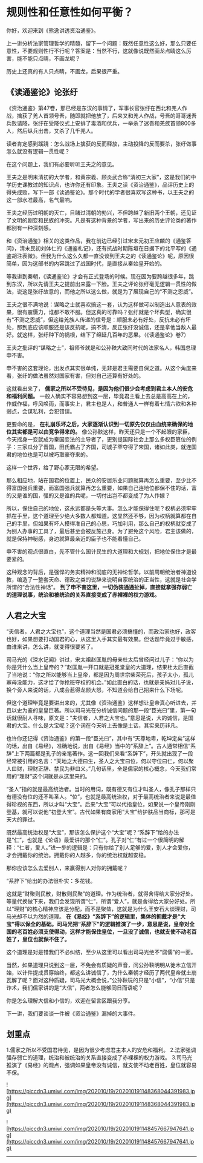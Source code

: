 # 规则性和任意性如何平衡？

你好，欢迎来到《熊逸讲透资治通鉴》。

上一讲分析法家管理哲学的精髓，留下一个问题：既然任意性这么好，那么只要任意性，不要规则性行不行呢？答案是：当然不行，这就像说既然画龙点睛这么厉害，能不能只点睛，不画龙呢？

历史上还真的有人只点睛，不画龙，后果很严重。

## 《读通鉴论》论张纡

《资治通鉴》第47卷，那已经是东汉的事情了，军事长官张纡在西北和羌人作战，擒获了羌人首领号吾，随即就把他放了，后来又和羌人作战，号吾的哥哥迷吾兵败请降，张纡在受降仪式上安排了毒酒和伏兵，一举杀了迷吾和羌族首领800多人，然后纵兵出击，又杀了几千羌人。

读者肯定感到蹊跷：怎么战场上擒获的反而释放，主动投降的反而要杀，张纡做事怎么就没有逻辑一贯性呢？

在这个问题上，我们有必要听听王夫之的意见。

王夫之是明末清初的大学者，和黄宗羲、顾炎武合称“清初三大家”，这是我们的中学历史课教过的知识点，也许你还有印象。王夫之读《资治通鉴》，品评历史上的得失成败，写下一部《读通鉴论》。那个时代的学者很喜欢写这种书，以王夫之的这一部水准最高，名气最响。

王夫之经历过明朝的灭亡，目睹过清朝的勃兴，不但跨越了新旧两个王朝，还见证了文明的剧变和民族的冲突。凡是有这种背景的学者，写出来的历史评论类的著作都别有一种深刻感。

和《资治通鉴》相关的这类作品，我在前边已经引过宋末元初王应麟的《通鉴答问》，清末民初刘体仁的《通鉴札记》，还有抗战时期陈垣在日据下的北平写的《通鉴胡注表微》。但我为什么这么久都一直没谈到王夫之的《读通鉴论》呢，原因很简单，因为这部书的内容跳过了战国时代，是直接从秦始皇开始的。

等我讲到秦朝，《读通鉴论》才会有正式登场的时候。现在因为要跨越很多年，跳到东汉，所以先请王夫之提前出来露一下脸。王夫之评论张纡毫无逻辑一贯性的做法，说这是张纡故意的，而他之所以这么做，就是为了展现自己的“不测之恩威”。

王夫之很不满地说：谋略之士就喜欢搞这一套，认为这样做可以制造出人意表的效果，很有震慑力，谁都不敢不服。但这真的可靠吗？张纡就是个坏典型，确实很有“不测之恩威”，但这给羌族人传递的信号是：顺服未必有好处，反抗未必有坏处，那到底应该顺服还是该反抗呢，搞不清，反正张纡没诚信，还是拿他当敌人最好。就这样，张纡种下的祸根，结下了绵延几百年的恶果。（《读通鉴论》卷7）

王夫之批评的“谋略之士”，祖师爷就是和公孙鞅大致同时代的法家名人，韩国总理申不害。

申不害的这套理论，出发点其实很单纯，无非是君主需要自保之道。从这个角度来看，张纡的做法虽然对国家有害，但对自己还算有好处的。

这就看出来了， **儒家之所以不受待见，是因为他们很少会考虑到君主本人的安危和福利问题。** 一般人确实不容易想到这一层，毕竟君主看上去总是高高在上的，作威作福，呼风唤雨，而事实上，君主也是人，和普通人一样有着七情六欲和各种弱点，会谋私利，会犯错误。

更要命的是， **在礼崩乐坏之后，大家逐渐认识到一切原先仅仅由血统来确保的地位其实都是可以由竞争得来的。** 像公孙鞅这样，昨天还只是一个不起眼的家臣，今天摇身一变就成为秦国变法的主导者了，更别提国际社会上那么多权臣篡位的例子：三家瓜分了晋国，田氏霸占了齐国，司城子罕夺得了宋国，诸如此类，就连国君的地位也是可以被巧取豪夺来的。

这样一个世界，给了野心家无限的希望。

那么相应地，站在国君的位置上，民众的安居乐业问题就算再怎么重要，至少比不得富国强兵重要，而富国强兵就算再怎么重要，如果自己连地位都保不住的话，富的又是谁的国，强的又是谁的兵呢，一切付出岂不都变成了为人作嫁？

所以，保住自己的地位，这永远都是头等大事。怎么才能保得住呢？权柄必须牢牢抓在手里，这个道理至少绝大多数人都知道。这显然还不够，因为权柄就算都在自己的手里，但如果有坏人摸得准自己的心思，巧加利用，那么自己的权柄就变成了为别人办事的工具了，最后甚至会被反施己身。为了避免这个风险，君主该做的，就是保持神秘感，身边就算最亲近的臣子也不能看懂自己。

申不害的观点很直白，先不管什么国计民生的大道理和大规划，把地位保住才是最要紧的。

这种观念的背后，是强悍的务实精神和彻底的无神论哲学。以前周朝统治者神道设教，编造了一整套天命、德政之类的说辞来说明自家统治的正当性，这就是社会学所谓的“合法性神话”。 **到了申不害这里，一切伪装通通扯掉，直接就拿强存弱亡的道理说事，统治和被统治的关系直接变成了赤裸裸的权力游戏。**

## 人君之大宝

“夫信者，人君之大宝也”，这个道理当然是国君必须搞懂的，而政治家也好，政客也好，如果想要打动国君的心，从这里入手其实最有效果。但话题毕竟过于敏感，由谁来讲，怎么讲，就变得很要紧了。

司马光的《涑水记闻》讲过，宋太祖赵匡胤的母亲杜太后曾经问过儿子：“你以为你是凭什么当上皇帝的？”赵匡胤一开口就是冠冕堂皇的大道理，结果杜太后直截了当地说：“你之所以能够当上皇帝，都是因为周世宗柴荣死后，孩子太小，孤儿寡母没能力，这才给了你抢班夺权的机会。”如此直白的话，也就是亲妈对儿子说，换个旁人来说的话，八成会惹得龙颜大怒，不知道会给自己招来什么下场呢。

但这个道理毕竟是要讲出来的，尤其像《资治通鉴》这样想让皇帝真心听进去，并且以史为鉴的皇皇巨著。所以司马光在分析诚信问题的那一段“臣光曰”里，第一句话就很耐人寻味，原文是：“夫信者，人君之大宝也。”意思是说，大的诚信，是国君的大宝。什么是大宝呢？这个词在今天听上去像是土话，其实来历非凡。

也许你还记得《资治通鉴》的第一段“臣光曰”，其中有“天尊地卑，乾坤定矣”这样的话，出自《易经》，准确地说，出自《易经》当中的“系辞上”。古人通常相信“系辞”上下两篇都是孔子的亲笔著作。这一回我们来看“系辞下”，开头就出现了一段经常被引用的名言：“天地之大德曰生，圣人之大宝曰位，何以守位曰仁，何以聚人曰财，理财正辞、禁民为非曰义。”几句话里，全是儒家的核心概念，今天我们常用的“理财”这个词就是从这里来的。

“圣人”指的就是最高统治者。当时的用词，既有德又有位才叫圣人，像孔子那样只有德没有位的还不叫圣人。“位”，也就是最高统治权，对于最高统治者来说是最值得珍视的东西，所以才叫“大宝”。后来“大宝”可以代指皇位，如果说一个皇帝刚刚登基，就可以说他“初登大宝”。古代如果有商家用“大宝”给护肤品当商标，那可是天大的罪过。

既然最高统治权是“大宝”，那该怎么保护这个“大宝”呢？“系辞下”给的办法是“仁”，也就是《论语》最爱讲的那个“仁”。孔子对“仁”有过一个很简明的解释：“仁者，爱人。”进一步的逻辑是：只有你给了别人足够的爱，别人才会爱你，才会拥戴你的统治。拥戴你的人越多，你的统治权就越安稳。

那你应该怎么去爱别人，来赢得别人对你的拥戴呢？

“系辞下”给出的办法很朴实：多花钱。

这就是“财聚则民散，财散则民聚”的道理。作为统治者，就得舍得给大家分好处。等量代换做下来，我们会发现所谓“仁”，所谓“爱人”，就是舍得给大家分好处。所以“理财”的核心精神应该是分配，而不是聚敛，这就是为什么王安石大谈理财，司马光却不以为然的道理。 **在《易经》“系辞下”的逻辑里，集体的拥戴才是“大宝”得以保全的基础。司马光把“系辞下”的逻辑推演了一步，意思是说，皇帝对全国的老百姓必须支使得动，这样才能保住皇位，一旦没了诚信，也就支使不动老百姓了，皇位也就保不住了。**

这个道理是对是错我们不必纠结，至少从这里可以看出司马光绝不“腐儒”的一面。

当然，如果道理只说到这一层，不免会有质疑的声音，问公孙鞅明明从徙木立信开始，以计件提成贯穿始终，都这么讲诚信了，为什么秦朝才经历了两代皇帝就土崩瓦解了呢？面对这种质疑，司马光大概会说，”公孙鞅玩的只是“小信”，“小信”只是诈术，我们儒家讲的是“大信”，两者怎么能够同日而语呢？

你是怎么理解大信和小信的，欢迎在留言区跟我分享。

下一讲，我们要谈谈一件被《资治通鉴》漏掉的大事件。

## 划重点

1.儒家之所以不受国君待见，是因为很少考虑君主本人的安危和福利。
2.法家强调强存弱亡的道理，统治和被统治的关系直接变成了赤裸裸的权力游戏。
3.司马光推演了《易经》的观点，强调如果皇帝没有诚信，就支使不动老百姓，皇位就容易不保。

![https://piccdn3.umiwi.com/img/202010/19/202010191148368044391983.jpg](https://piccdn3.umiwi.com/img/202010/19/202010191148368044391983.jpg)

![https://piccdn3.umiwi.com/img/202010/19/202010191148457667947641.jpg](https://piccdn3.umiwi.com/img/202010/19/202010191148457667947641.jpg)

---
